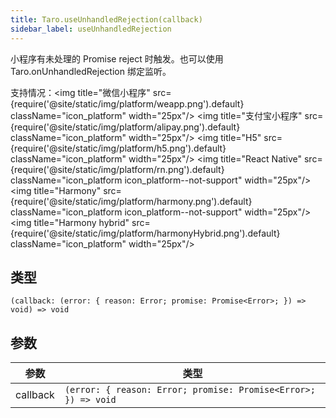```yaml
---
title: Taro.useUnhandledRejection(callback)
sidebar_label: useUnhandledRejection
---
```


小程序有未处理的 Promise reject 时触发。也可以使用 Taro.onUnhandledRejection 绑定监听。

支持情况：<img title="微信小程序" src={require('@site/static/img/platform/weapp.png').default} className="icon_platform" width="25px"/> <img title="支付宝小程序" src={require('@site/static/img/platform/alipay.png').default} className="icon_platform" width="25px"/> <img title="H5" src={require('@site/static/img/platform/h5.png').default} className="icon_platform" width="25px"/> <img title="React Native" src={require('@site/static/img/platform/rn.png').default} className="icon_platform icon_platform--not-support" width="25px"/> <img title="Harmony" src={require('@site/static/img/platform/harmony.png').default} className="icon_platform icon_platform--not-support" width="25px"/> <img title="Harmony hybrid" src={require('@site/static/img/platform/harmonyHybrid.png').default} className="icon_platform" width="25px"/>

## 类型

```tsx
(callback: (error: { reason: Error; promise: Promise<Error>; }) => void) => void
```

## 参数

| 参数 | 类型 |
| --- | --- |
| callback | `(error: { reason: Error; promise: Promise<Error>; }) => void` |
